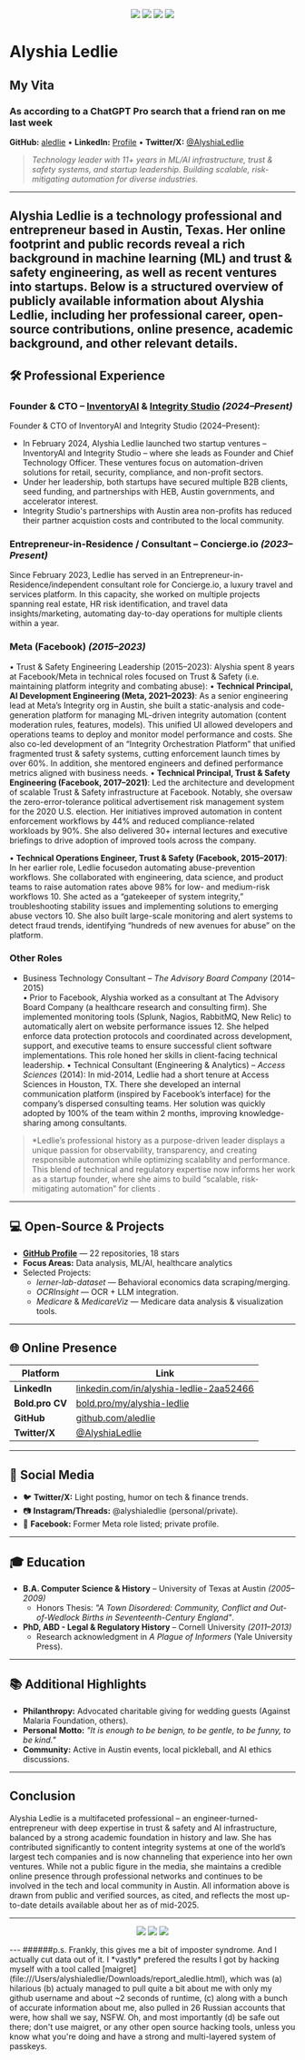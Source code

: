 <!-- Banner or Profile Header (Optional) -->
<p align="center">
  <img src="https://img.shields.io/badge/ML%2FAI-Infrastructure-blueviolet?style=flat-square" />
  <img src="https://img.shields.io/badge/Trust%20%26%20Safety-Engineering-green?style=flat-square" />
  <img src="https://img.shields.io/badge/Location-Austin%2C%20TX-orange?style=flat-square" />
  <img src="https://img.shields.io/badge/Status-Founder%20%26%20CTO-red?style=flat-square" />
</p>

# Alyshia Ledlie
## My Vita
### As according to a ChatGPT Pro search that a friend ran on me last week
**GitHub:** [aledlie](https://github.com/aledlie) • **LinkedIn:** [Profile](https://www.linkedin.com/in/alyshia-ledlie-2aa52466) • **Twitter/X:** [@AlyshiaLedlie](https://twitter.com/alyshialedlie)  

> *Technology leader with 11+ years in ML/AI infrastructure, trust & safety systems, and startup leadership. Building scalable, risk-mitigating automation for diverse industries.*  

---

Alyshia Ledlie is a technology professional and entrepreneur based in Austin, Texas. Her online
footprint and public records reveal a rich background in machine learning (ML) and trust & safety
engineering, as well as recent ventures into startups. Below is a structured overview of publicly available
information about Alyshia Ledlie, including her professional career, open-source contributions, online
presence, academic background, and other relevant details.
---

## 🛠 Professional Experience

### **Founder & CTO – [InventoryAI](#) & [Integrity Studio](#)** *(2024–Present)*
Founder & CTO of InventoryAI and Integrity Studio (2024–Present):
- In February 2024, Alyshia Ledlie launched two startup ventures – InventoryAI and Integrity Studio – where she leads as
Founder and Chief Technology Officer.  These ventures focus on automation-driven solutions for retail, security, compliance, and non-profit sectors.  
- Under her leadership, both startups have secured multiple B2B clients, seed funding, and partnerships with HEB, Austin governments, and accelerator interest.
- Integrity Studio's partnerships with Austin area non-profits has reduced their partner acquistion costs and contributed to the local community.

### **Entrepreneur-in-Residence / Consultant – Concierge.io** *(2023–Present)*
Since February 2023, Ledlie has served in an Entrepreneur-in-Residence/independent consultant role for Concierge.io, a
luxury travel and services platform. In this capacity, she worked on multiple projects spanning real estate, HR risk identification, and travel data insights/marketing,
automating day-to-day operations for multiple clients within a year.

### **Meta (Facebook)** *(2015–2023)*
• Trust & Safety Engineering Leadership (2015–2023): Alyshia spent 8 years at Facebook/Meta in technical roles focused on Trust & Safety (i.e. maintaining platform integrity and
combating abuse):
• **Technical Principal, AI Development Engineering (Meta, 2021–2023)**:
As a senior engineering lead at Meta’s Integrity org in Austin, she built a static-analysis and code-generation platform for managing ML-driven integrity automation (content moderation rules, features, models). This unified UI allowed developers and operations teams to deploy and monitor model performance and costs.
She also co-led development of an “Integrity Orchestration Platform” that unified fragmented trust & safety systems, cutting enforcement launch times by over 60%. In addition, she mentored engineers and defined performance metrics aligned with business needs.
• **Technical Principal, Trust & Safety Engineering (Facebook, 2017–2021)**:
Led the architecture and development of scalable Trust & Safety infrastructure at Facebook. Notably, she oversaw the zero-error-tolerance political advertisement risk management system for the 2020 U.S. election. Her initiatives improved automation in content enforcement workflows by 44% and reduced compliance-related workloads by 90%.  She also delivered 30+ internal lectures and executive briefings to drive adoption of improved tools across the company.

• **Technical Operations Engineer, Trust & Safety (Facebook, 2015–2017)**:
In her earlier role, Ledlie focusedon automating abuse-prevention workflows. She collaborated with engineering, data science, and product teams to raise automation rates above 98% for low- and medium-risk workflows 10. She acted as a “gatekeeper of system integrity,” troubleshooting stability issues and implementing solutions to emerging abuse vectors 10. She also built large-scale monitoring and alert systems to detect fraud trends, identifying “hundreds of new avenues for abuse” on the platform.


### **Other Roles**
- Business Technology Consultant – *The Advisory Board Company* (2014–2015)  
• Prior to Facebook, Alyshia worked as a consultant at The Advisory Board Company (a healthcare research and consulting firm). She implemented monitoring tools (Splunk, Nagios, RabbitMQ, New Relic) to
automatically alert on website performance issues 12. She helped enforce data protection protocols and coordinated across development, support, and executive teams to ensure successful client
software implementations. This role honed her skills in client-facing technical leadership.
•
Technical Consultant (Engineering & Analytics) – *Access Sciences* (2014): In mid-2014, Ledlie had a short tenure at Access Sciences in Houston, TX. There she developed an internal communication
platform (inspired by Facebook’s interface) for the company’s dispersed consulting teams. Her solution was quickly adopted by 100% of the team within 2 months, improving knowledge-sharing among consultants.


> *Ledlie’s professional history as a purpose-driven leader displays a unique passion for observability, transparency, and creating responsible automation while optimizing scalablity and performance. This blend of technical and regulatory expertise now informs her work as a startup founder, where she aims to build “scalable, risk-mitigating automation” for clients .

---

## 💻 Open-Source & Projects

- [**GitHub Profile**](https://github.com/aledlie) — 22 repositories, 18 stars  
- **Focus Areas:** Data analysis, ML/AI, healthcare analytics  
- Selected Projects:
  - *lerner-lab-dataset* — Behavioral economics data scraping/merging.  
  - *OCRInsight* — OCR + LLM integration.  
  - *Medicare* & *MedicareViz* — Medicare data analysis & visualization tools.  

---

## 🌐 Online Presence

| Platform      | Link |
|---------------|------|
| **LinkedIn**  | [linkedin.com/in/alyshia-ledlie-2aa52466](https://www.linkedin.com/in/alyshia-ledlie-2aa52466) |
| **Bold.pro CV** | [bold.pro/my/alyshia-ledlie](https://us.bold.pro/my/alyshia-ledlie) |
| **GitHub**    | [github.com/aledlie](https://github.com/aledlie) |
| **Twitter/X** | [@AlyshiaLedlie](https://twitter.com/alyshialedlie) |

---

## 📱 Social Media

- 🐦 **Twitter/X:** Light posting, humor on tech & finance trends.  
- 📷 **Instagram/Threads:** @alyshialedlie (personal/private).  
- 📘 **Facebook:** Former Meta role listed; private profile.  

---

## 🎓 Education

- **B.A. Computer Science & History** – University of Texas at Austin *(2005–2009)*  
  - Honors Thesis: *"A Town Disordered: Community, Conflict and Out-of-Wedlock Births in Seventeenth-Century England"*.  
- **PhD, ABD - Legal & Regulatory History** – Cornell University *(2011–2013)*  
  - Research acknowledgment in *A Plague of Informers* (Yale University Press).  

---

## 📚 Additional Highlights

- **Philanthropy:** Advocated charitable giving for wedding guests (Against Malaria Foundation, others).  
- **Personal Motto:** *"It is enough to be benign, to be gentle, to be funny, to be kind."*  
- **Community:** Active in Austin events, local pickleball, and AI ethics discussions.  

---

## Conclusion

Alyshia Ledlie is a multifaceted professional – an engineer-turned-entrepreneur with deep
expertise in trust & safety and AI infrastructure, balanced by a strong academic foundation in history and
law. She has contributed significantly to content integrity systems at one of the world’s largest tech
companies and is now channeling that experience into her own ventures. While not a public figure in the
media, she maintains a credible online presence through professional networks and continues to be
involved in the tech and local community in Austin. All information above is drawn from public and verified
sources, as cited, and reflects the most up-to-date details available about her as of mid-2025.


---

<p align="center">
  <img src="https://img.shields.io/badge/Focus-ML%2FAI%20Automation-blue?style=for-the-badge" />
  <img src="https://img.shields.io/badge/Trust%20%26%20Safety-Expert-green?style=for-the-badge" />
  <img src="https://img.shields.io/badge/Location-Austin%2C%20TX-orange?style=for-the-badge" />
</p>
---
######p.s. Frankly, this gives me a bit of imposter syndrome.  And I actually cut data out of it.  I *vastly* prefered the results I got by hacking myself with a tool called [maigret](file:///Users/alyshialedlie/Downloads/report_aledlie.html), which was (a) hilarious (b) actualy managed to pull quite a bit about me with only my github username and about ~2 seconds of runtime, (c) along with a bunch of accurate information about me, also pulled in 26 Russian accounts that were, how shall we say, NSFW.  Oh, and most importantly (d) be safe out there; don't use maigret, or any other open source hacking tools, unless you know what you're doing and have a strong and multi-layered system of passkeys.  



